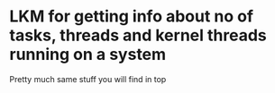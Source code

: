 # LKM for getting info about no of tasks, threads and kernel threads running on a system

Pretty much same stuff you will find in top
